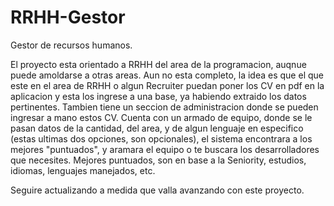 # RRHH-Gestor
Gestor de recursos humanos.

El proyecto esta orientado a RRHH del area de la programacion, auqnue puede amoldarse a otras areas.
Aun no esta completo, la idea es que el que este en el area de RRHH o algun Recruiter puedan poner los CV en pdf en la aplicacion y esta los ingrese a una base, ya habiendo extraido los datos pertinentes.
Tambien tiene un seccion de administracion donde se pueden ingresar a mano estos CV.
Cuenta con un armado de equipo, donde se le pasan datos de la cantidad, del area, y de algun lenguaje en especifico (estas ultimas dos opciones, son opcionales), el sistema encontrara a los mejores "puntuados", y aramara el equipo o te buscara los desarrolladores que necesites.
Mejores puntuados, son en base a la Seniority, estudios, idiomas, lenguajes manejados, etc.

Seguire actualizando a medida que valla avanzando con este proyecto.
